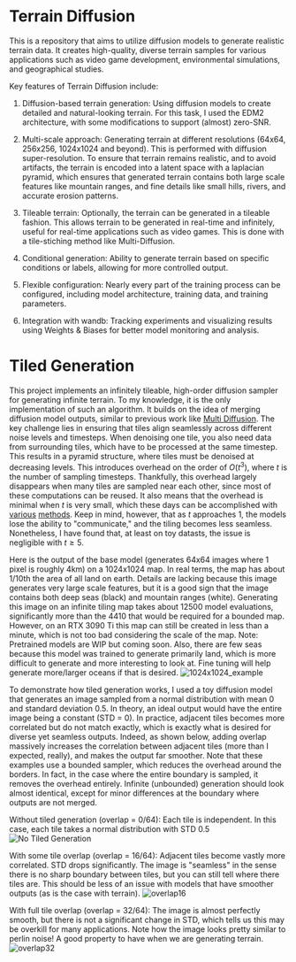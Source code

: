 # Terrain Diffusion

This is a repository that aims to utilize diffusion models to generate realistic terrain data. It creates high-quality, diverse terrain samples for various applications such as video game development, environmental simulations, and geographical studies.

Key features of Terrain Diffusion include:

1. Diffusion-based terrain generation: Using diffusion models to create detailed and natural-looking terrain. For this task, I used the EDM2 architecture, with some modifications to support (almost) zero-SNR.

2. Multi-scale approach: Generating terrain at different resolutions (64x64, 256x256, 1024x1024 and beyond). This is performed with diffusion super-resolution. To ensure that terrain remains realistic, and to avoid artifacts, the terrain is encoded into a latent space with a laplacian pyramid, which ensures that generated terrain contains both large scale features like mountain ranges, and fine details like small hills, rivers, and accurate erosion patterns.

3. Tileable terrain: Optionally, the terrain can be generated in a tileable fashion. This allows terrain to be generated in real-time and infinitely, useful for real-time applications such as video games. This is done with a tile-stiching method like Multi-Diffusion.

5. Conditional generation: Ability to generate terrain based on specific conditions or labels, allowing for more controlled output.

5. Flexible configuration: Nearly every part of the training process can be configured, including model architecture, training data, and training parameters.

6. Integration with wandb: Tracking experiments and visualizing results using Weights & Biases for better model monitoring and analysis.

# Tiled Generation
This project implements an infinitely tileable, high-order diffusion sampler for generating infinite terrain. To my knowledge, it is the only implementation of such an algorithm. It builds on the idea of merging diffusion model outputs, similar to previous work like [Multi Diffusion](https://arxiv.org/abs/2302.08113). The key challenge lies in ensuring that tiles align seamlessly across different noise levels and timesteps. When denoising one tile, you also need data from surrounding tiles, which have to be processed at the same timestep. This results in a pyramid structure, where tiles must be denoised at decreasing levels. This introduces overhead on the order of $O(t^3)$, where $t$ is the number of sampling timesteps. Thankfully, this overhead largely disappears when many tiles are sampled near each other, since most of these computations can be reused. It also means that the overhead is minimal when $t$ is very small, which these days can be accomplished with [various](https://arxiv.org/abs/2303.01469) [methods](https://arxiv.org/abs/2202.00512). Keep in mind, however, that as $t$ approaches 1, the models lose the ability to "communicate," and the tiling becomes less seamless. Nonetheless, I have found that, at least on toy datasts, the issue is negligible with $t \geq 5$.

Here is the output of the base model (generates 64x64 images where 1 pixel is roughly 4km) on a 1024x1024 map. In real terms, the map has about 1/10th the area of all land on earth. Details are lacking because this image generates very large scale features, but it is a good sign that the image contains both deep seas (black) and mountain ranges (white).
Generating this image on an infinite tiling map takes about 12500 model evaluations, significantly more than the 4410 that would be required for a bounded map. However, on an RTX 3090 Ti this map can still be created in less than a minute, which is not too bad considering the scale of the map.
Note: Pretrained models are WIP but coming soon. Also, there are few seas because this model was trained to generate primarily land, which is more difficult to generate and more interesting to look at. Fine tuning will help generate more/larger oceans if that is desired.
![1024x1024_example](https://github.com/user-attachments/assets/8ea21283-0aee-471d-b470-037ad2b8bd92)

To demonstrate how tiled generation works, I used a toy diffusion model that generates an image sampled from a normal distribution with mean 0 and standard deviation 0.5. In theory, an ideal output would have the entire image being a constant (STD = 0). In practice, adjacent tiles becomes more correlated but do not match exactly, which is exactly what is desired for diverse yet seamless outputs. Indeed, as shown below, adding overlap massively increases the correlation between adjacent tiles (more than I expected, really), and makes the output far smoother. Note that these examples use a bounded sampler, which reduces the overhead around the borders. In fact, in the case where the entire boundary is sampled, it removes the overhead entirely. Infinite (unbounded) generation should look almost identical, except for minor differences at the boundary where outputs are not merged.

Without tiled generation (overlap = 0/64):
Each tile is independent. In this case, each tile takes a normal distribution with STD 0.5
![No Tiled Generation](https://github.com/user-attachments/assets/d305428e-8a70-455d-86cc-8eb68e33254e)

With some tile overlap (overlap = 16/64):
Adjacent tiles become vastly more correlated. STD drops significantly. The image is "seamless" in the sense there is no sharp boundary between tiles, but you can still tell where there tiles are. This should be less of an issue with models that have smoother outputs (as is the case with terrain).
![overlap16](https://github.com/user-attachments/assets/fdc03bee-3e6f-42ea-9d60-1549350a0779)

With full tile overlap (overlap = 32/64):
The image is almost perfectly smooth, but there is not a significant change in STD, which tells us this may be overkill for many applications. Note how the image looks pretty similar to perlin noise! A good property to have when we are generating terrain.
![overlap32](https://github.com/user-attachments/assets/6eeef120-7af4-442b-a740-84008a22a9fb)
